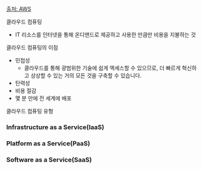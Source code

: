 [출처: AWS](https://aws.amazon.com/ko/what-is-cloud-computing/)

클라우드 컴퓨팅

- IT 리소스를 인터넷을 통해 온디맨드로 제공하고 사용한 만큼만 비용을 지불하는 것

클라우드 컴퓨팅의 이점

- 민첩성 
  - 클라우드를 통해 광범위한 기술에 쉽게 액세스할 수 있으므로, 더 빠르게 혁신하고 상상할 수 있는 거의 모든 것을 구축할 수 있습니다.
- 탄력성
- 비용 절감
- 몇 분 만에 전 세계에 배포



클라우드 컴퓨팅 유형

### Infrastructure as a Service(IaaS)

### Platform as a Service(PaaS)

### Software as a Service(SaaS)



